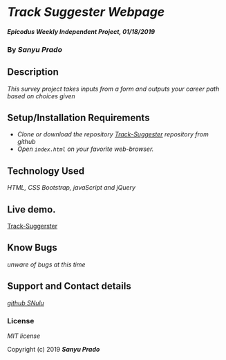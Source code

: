 # _Track Suggester Webpage_

#### _Epicodus Weekly Independent Project, 01/18/2019_

### By _**Sanyu Prado**_

## Description
_This survey project takes inputs from a form and outputs your career path based on choices given_

## Setup/Installation Requirements
* _Clone or download the repository [Track-Suggester](https://github.com/SNulu/Track-Suggester.git) repository from github_
* _Open `index.html` on your favorite web-browser._

## Technology Used
_HTML, CSS Bootstrap, javaScript and jQuery_

## Live demo.
[Track-Suggerster](https://snulu.github.io/Track-Suggester/)

## Know Bugs
_unware of bugs at this time_

## Support and Contact details
[_github SNulu_](https://github.com/SNulu)

### License
*MIT license*

Copyright (c) 2019 **_Sanyu Prado_**
